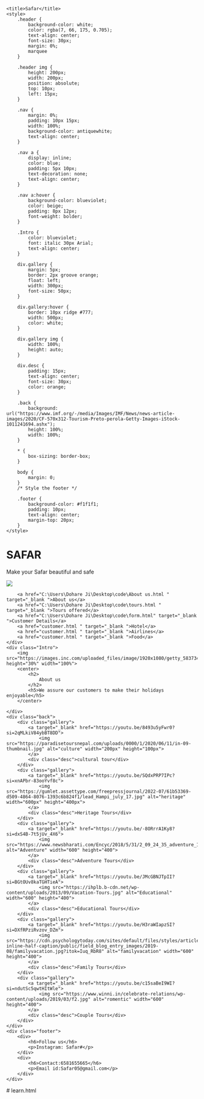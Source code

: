 <!DOCTYPE html>
<html>

<head>

    <title>Safar</title>
    <style>
        .header {
            background-color: white;
            color: rgba(7, 66, 175, 0.705);
            text-align: center;
            font-size: 30px;
            margin: 0%;
            marquee
        }
        
        .header img {
            height: 200px;
            width: 200px;
            position: absolute;
            top: 10px;
            left: 15px;
        }
        
        .nav {
            margin: 0%;
            padding: 10px 15px;
            width: 100%;
            background-color: antiquewhite;
            text-align: center;
        }
        
        .nav a {
            display: inline;
            color: blue;
            padding: 5px 10px;
            text-decoration: none;
            text-align: center;
        }
        
        .nav a:hover {
            background-color: blueviolet;
            color: beige;
            padding: 8px 12px;
            font-weight: bolder;
        }
        
        .Intro {
            color: blueviolet;
            font: italic 30px Arial;
            text-align: center;
        }
        
        div.gallery {
            margin: 5px;
            border: 2px groove orange;
            float: left;
            width: 300px;
            font-size: 50px;
        }
        
        div.gallery:hover {
            border: 10px ridge #777;
            width: 500px;
            color: white;
        }
        
        div.gallery img {
            width: 100%;
            height: auto;
        }
        
        div.desc {
            padding: 15px;
            text-align: center;
            font-size: 30px;
            color: orange;
        }
        
        .back {
            background: url("https://www.imf.org/-/media/Images/IMF/News/news-article-images/2020/CF-570x312-Tourism-Preto-perola-Getty-Images-iStock-1011241694.ashx");
            height: 100%;
            width: 100%;
        }
        
        * {
            box-sizing: border-box;
        }
        
        body {
            margin: 0;
        }
        /* Style the footer */
        
        .footer {
            background-color: #f1f1f1;
            padding: 10px;
            text-align: center;
            margin-top: 20px;
        }
    </style>

</head>

<body>
    <div class="header">
        <h1> SAFAR</h1>
        <p>Make your Safar beautiful and safe</p>
        <img src="C:\Users\Dohare Ji\Desktop\code\website\WhatsApp Image 2023-12-01 at 21.11.28.jpeg" class="header img">
    </div>
    <div class="nav">

        <a href="C:\Users\Dohare Ji\Desktop\code\About us.html " target="_blank ">About us</a>
        <a href="C:\Users\Dohare Ji\Desktop\code\tours.html " target="_blank ">Tours offered</a>
        <a href="C:\Users\Dohare Ji\Desktop\code\form.html" target="_blank ">Customer Details</a>
        <a href="customer.html " target="_blank ">Hotel</a>
        <a href="customer.html " target="_blank ">Airlines</a>
        <a href="customer.html " target="_blank ">Food</a>
    </div>
    <div class="Intro">
        <img src="https://images.inc.com/uploaded_files/image/1920x1080/getty_583734066_335273.jpg" height="30%" width="100%">
        <center>
            <h2>
                About us
            </h2>
            <h5>We assure our customers to make their holidays enjoyable</h5>
        </center>

    </div>
    <div class="back">
        <div class="gallery">
            <a target="_blank" href="https://youtu.be/8493u5yFwr0?si=2qMLkiV84ybBT8DD">
                <img src="https://paradisetoursnepal.com/uploads/0000/1/2020/06/11/in-09-thumbnail.jpg" alt="culture" width="200px" height="100px">
            </a>
            <div class="desc">cultural tour</div>
        </div>
        <div class="gallery">
            <a target="_blank" href="https://youtu.be/SQdxPRP7IPc?si=xnAPbr-83ooYvf8c">
                <img src="https://gumlet.assettype.com/freepressjournal/2022-07/61b53369-d509-4864-8076-1393c6b824f1/lead_Hampi_july_17.jpg" alt="heritage" width="600px" height="400px">
            </a>
            <div class="desc">Heritage Tours</div>
        </div>
        <div class="gallery">
            <a target="_blank" href="https://youtu.be/-8ORrrA1Ky8?si=dxS4B-7t5jUv_4X6">
                <img src="https://www.newsbharati.com/Encyc/2018/5/31/2_09_24_35_adventure_1_H@@IGHT_435_W@@IDTH_800.jpg" alt="Adventure" width="600" height="400">
            </a>
            <div class="desc">Adventure Tours</div>
        </div>
        <div class="gallery">
            <a target="_blank" href="https://youtu.be/JMcGBNJTpII?si=BGtOUv8kaTGHTieA">
                <img src="https://ihplb.b-cdn.net/wp-content/uploads/2013/09/Vacation-Tours.jpg" alt="Educational" width="600" height="400">
            </a>
            <div class="desc">Educational Tours</div>
        </div>
        <div class="gallery">
            <a target="_blank" href="https://youtu.be/H3raWIapzSI?si=DXfRPziRvzov_DZm">
                <img src="https://cdn.psychologytoday.com/sites/default/files/styles/article-inline-half-caption/public/field_blog_entry_images/2019-08/familyvacation.jpg?itok=Iuq_RbR8" alt="familyvacation" width="600" height="400">
            </a>
            <div class="desc">Family Tours</div>
        </div>
        <div class="gallery">
            <a target="_blank" href="https://youtu.be/c15saBeI9WI?si=ndutSc5qwtHItWle">
                <img src="https://www.winni.in/celebrate-relations/wp-content/uploads/2019/03/f2.jpg" alt="romentic" width="600" height="400">
            </a>
            <div class="desc">Couple Tours</div>
        </div>
    </div>
    <div class="footer">
        <div>
            <h6>Follow us</h6>
            <p>Instagram: Safar#</p>
        </div>
        <div>
            <h6>Contact:6581655665</h6>
            <p>Email id:Safar05@gmail.com</p>
        </div>
    </div>
</body>

</html># learn.html
